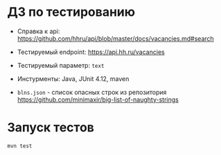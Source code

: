 # ДЗ по тестированию
* Справка к api: https://github.com/hhru/api/blob/master/docs/vacancies.md#search

* Тестируемый endpoint: https://api.hh.ru/vacancies

* Тестируемый параметр: `text`

* Инстурменты: Java, JUnit 4.12, maven

* `blns.json` - список опасных строк из репозитория https://github.com/minimaxir/big-list-of-naughty-strings
# Запуск тестов 
`mvn test`
